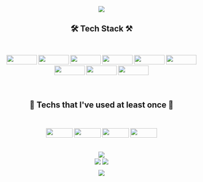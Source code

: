 <p align ="center">
<img align='center' src="https://capsule-render.vercel.app/api?type=Waving&color=auto&height=300&section=header&text=JaeEui%20Ha&fontSize=90">

<div align="center">
<h2> 🛠 Tech Stack ⚒</h2>
</div>
<br>
<p align ="center">
<img src="https://img.shields.io/badge/Spring-brightgreen?style=plastic&logo=Spring&logoColor=white" width="80px" height="25px"/>
<img src="https://img.shields.io/badge/Java-3D95CE?style=plastic&logo=Java&logoColor=white" width="80px" height="25px"/>
<img src="https://img.shields.io/badge/JavaScript-yellow?style=plastic&logo=JavaScript&logoColor=white" width="80px" height="25px"/>
<img src="https://img.shields.io/badge/jQuery-2A6379?style=plastic&logo=jQuery&logoColor=white" width="80px" height="25px"/>
<img src="https://img.shields.io/badge/CSS-1572B6?style=plastic&logo=CSS3&logoColor=white" width="80px" height="25px"/>
<img src="https://img.shields.io/badge/HTML-E34F26?style=plastic&logo=HTML5&logoColor=white" width="80px" height="25px"/>
<img src="https://img.shields.io/badge/Oracle-F80000?style=plastic&logo=Oracle&logoColor=white" width="80px" height="25px"/>
<img src="https://img.shields.io/badge/electron-47848F?style=plastic&logo=electron&logoColor=white" width="80px" height="25px"/>
<img src="https://img.shields.io/badge/Vue.js-4FC08D?style=plastic&logo=Vue.js&logoColor=white" width="80px" height="25px"/>

<br>
<br>
<br>
<h2 align="center">🔧 Techs that l've used at least once 🔧</h2>
<br>
<p align ="center">
<img src="https://img.shields.io/badge/Linux-FCC624?style=plastic&logo=Linux&logoColor=white" width="70px" height="25px"/>
<img src="https://img.shields.io/badge/aws-232F3E?style=plastic&logo=Amazon AWS&logoColor=white" width="70px" height="25px"/>
<img src="https://img.shields.io/badge/C-A8B9CC?style=plastic&logo=C&logoColor=white" width="70px" height="25px"/>
<img src="https://img.shields.io/badge/Python-3776AB?style=plastic&logo=Python&logoColor=white" width="70px" height="25px"/>
<br>
<br>
<br>

<img align='center' src="http://mazassumnida.wtf/api/v2/generate_badge?boj=co3310">
<br>
<img align='center' src="https://github-readme-stats.vercel.app/api?username=K-Junyyy&show_icons=true&theme=radical">
<img align='center' src="https://github-readme-stats.vercel.app/api/top-langs/?username=K-Junyyy&layout=Demo&theme=onedark">
<p align ="center">
<img align='center' src="https://capsule-render.vercel.app/api?type=waving&color=auto&height=200&section=footer">


